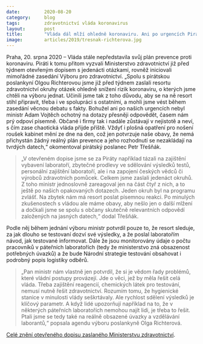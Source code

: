 ```yaml
---
date:         2020-08-20
category:     blog
tags:         zdravotnictví vláda koronavirus
layout:       post
title:        "Vláda dál mlží ohledně koronaviru. Ani po urgencích Pirátů nepředstavila plán prevence ani nevysvětlila plošná opatření"
image:        articles/2019/tresnak-richterova.jpg
--- 
```




 

Praha, 20. srpna 2020 – Vláda stále nepředstavila svůj plán prevence proti koronaviru. Piráti k tomu přitom vyzvali Ministerstvo zdravotnictví již před týdnem otevřeným dopisem s jedenácti otázkami, rovněž iniciovali mimořádné zasedání Výboru pro zdravotnictví. „Spolu s pirátskou poslankyní Olgou Richterovou jsme již před týdnem zaslali resortu zdravotnictví okruhy otázek ohledně snížení rizik koronaviru, o kterých jsme chtěli na výboru jednat. Učinili jsme tak z toho důvodu, aby se na ně resort stihl připravit, třeba i ve spolupráci s ostatními, a mohli jsme vést během zasedání věcnou debatu s fakty. Bohužel ani po našich urgencích nebyl ministr Adam Vojtěch ochotný na dotazy přesněji odpovědět, časem nám prý odpoví písemně. Občané i firmy tak i nadále zůstávají v nejistotě a neví, s čím zase chaotická vláda přijde příště. Vždyť i plošná opatření pro nošení roušek kabinet mění ze dne na den, což jen potvrzuje naše obavy, že nemá přichystán žádný reálný plán prevence a jeho rozhodnutí se nezakládají na tvrdých datech,“ okomentoval pirátský poslanec Petr Třešňák.

 

> „V otevřeném dopise jsme se za Piráty například tázali na zajištění vybavení laboratoří, zbytečné prodlevy ve sdělování výsledků testů, personální zajištění laboratoří, ale i na zapojení českých vědců či výrobců zdravotních pomůcek. Celkem jsme zaslali jedenáct okruhů. Z toho ministr jednoslovně zareagoval jen na část čtyř z nich, a to ještě po našich opakovaných dotazech. Jeden okruh byl na programu zvlášť. Na zbytek nám má resort poslat písemnou reakci. Po minulých zkušenostech s vládou ale máme obavy, aby nešlo jen o další mlžení a dočkali jsme se spolu s občany skutečně relevantních odpovědí založených na jasných datech,“ dodal Třešňák.

 

Podle něj během jednání výboru ministr potvrdil pouze to, že resort sleduje, za jak dlouho se testovaní dozví své výsledky, a že poslal laboratořím návod, jak testované informovat. Dále že jsou monitorovány údaje o počtu pracovníků v páteřních laboratořích (tedy že ministerstvo zná obsazenost potřebných úvazků) a že bude Národní strategie testování obsahovat i podrobný popis logistiky odběrů.

 

> „Pan ministr nám vlastně jen potvrdil, že si je vědom řady problémů, které vládní postupy provázejí. Jde o věci, jež by měla řešit celá vláda. Třeba zajištění reagencií, chemických látek pro testování, nemusí nutně řešit zdravotnictví. Rozumím tomu, že hygienické stanice v minulosti vlády seškrtávaly. Ale rychlost sdělení výsledků je klíčový parametr. A když lidé upozorňují například na to, že v některých páteřních laboratořích nemohou najít lidi, je třeba to řešit. Ptali jsme se tedy také na reálně obsazené úvazky a vzdělávání laborantů,“ popsala agendu výboru poslankyně Olga Richterová.

 

[Celé znění otevřeného dopisu zaslaného Ministerstvu zdravotnictví](https://pirati.cz/assets/pdf/Otevřený-dopis-_-MZD-1.pdf).
